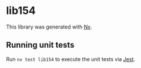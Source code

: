 # lib154

This library was generated with [Nx](https://nx.dev).


## Running unit tests

Run `nx test lib154` to execute the unit tests via [Jest](https://jestjs.io).


